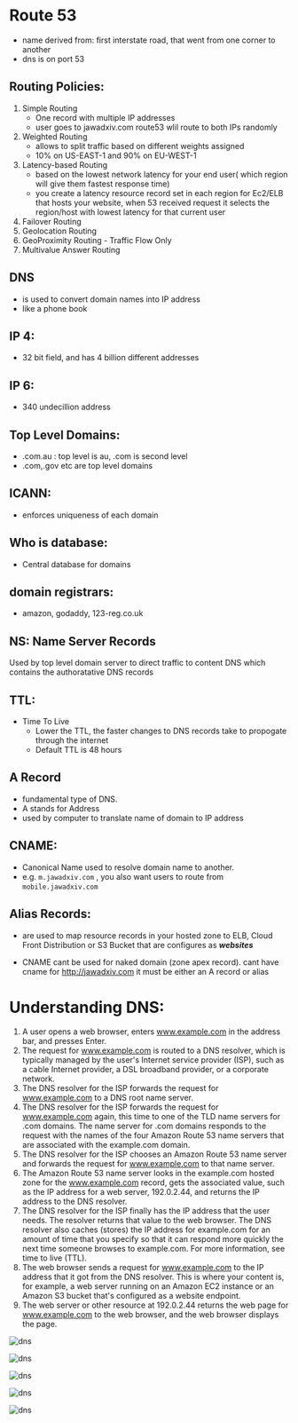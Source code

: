 # Route 53 
  * name derived from: first interstate road, that went from one corner to another
  * dns is on port 53
  
## Routing Policies:
 1. Simple Routing
    * One record with multiple IP addresses
    * user goes to jawadxiv.com route53 wlil route to both IPs randomly
 2. Weighted Routing
    * allows to split traffic based on different weights assigned
    * 10% on US-EAST-1 and 90% on EU-WEST-1
 3. Latency-based Routing
    * based on the lowest network latency for your end user( which region will give them fastest response time)
    * you create a latency resource record set in each region for Ec2/ELB that hosts your website, when 53 received request it selects the region/host with lowest latency for that current user
 4. Failover Routing
 5. Geolocation Routing
 6. GeoProximity Routing - Traffic Flow Only
 7. Multivalue Answer Routing
 
## DNS 
  * is used to convert domain names into IP address
  * like a phone book

## IP 4:
  * 32 bit field, and has 4 billion different addresses

## IP 6:
  * 340 undecillion address

## Top Level Domains:
  * .com.au : top level is au, .com is second level
  * .com,.gov etc are top level domains
  
## ICANN:
  * enforces uniqueness of each domain

## Who is database:
  * Central database for domains
 
## domain registrars:
  * amazon, godaddy, 123-reg.co.uk
  
## NS: Name Server Records
  Used by top level domain server to direct traffic to content DNS which contains the authoratative DNS records
  
## TTL:
 * Time To Live
   * Lower the TTL, the faster changes to DNS records take to propogate through the internet
   * Default TTL is 48 hours

## A Record
 * fundamental type of DNS.
 * A stands for Address
 * used by computer to translate name of domain to IP address

## CNAME:
* Canonical Name used to resolve domain name to another.
* e.g. `m.jawadxiv.com` , you also want users to route from `mobile.jawadxiv.com`

## Alias Records:
* are used to map resource records in your hosted zone to ELB, Cloud Front Distribution or S3 Bucket that are configures as ***websites***

* CNAME cant be used for naked domain (zone apex record). cant have cname for http://jawadxiv.com it must be either an A record or alias


# Understanding DNS:
 
1. A user opens a web browser, enters www.example.com in the address bar, and presses Enter.
2. The request for www.example.com is routed to a DNS resolver, which is typically managed by the user's Internet service provider (ISP), such as a cable Internet provider, a DSL broadband provider, or a corporate network.
3. The DNS resolver for the ISP forwards the request for www.example.com to a DNS root name server.
4. The DNS resolver for the ISP forwards the request for www.example.com again, this time to one of the TLD name servers for .com domains. The name server for .com domains responds to the request with the names of the four Amazon Route 53 name servers that are associated with the example.com domain.
5. The DNS resolver for the ISP chooses an Amazon Route 53 name server and forwards the request for www.example.com to that name server.
6. The Amazon Route 53 name server looks in the example.com hosted zone for the www.example.com record, gets the associated value, such as the IP address for a web server, 192.0.2.44, and returns the IP address to the DNS resolver.
7. The DNS resolver for the ISP finally has the IP address that the user needs. The resolver returns that value to the web browser. The DNS resolver also caches (stores) the IP address for example.com for an amount of time that you specify so that it can respond more quickly the next time someone browses to example.com. For more information, see time to live (TTL).
8. The web browser sends a request for www.example.com to the IP address that it got from the DNS resolver. This is where your content is, for example, a web server running on an Amazon EC2 instance or an Amazon S3 bucket that's configured as a website endpoint.
9. The web server or other resource at 192.0.2.44 returns the web page for www.example.com to the web browser, and the web browser displays the page.

![dns](https://github.com/jawad1989/aws-solution-architect/blob/master/Route53/images/0%20-DNS.PNG)

![dns](https://github.com/jawad1989/aws-solution-architect/blob/master/Route53/images/1-%20DNS.PNG)

![dns](https://github.com/jawad1989/aws-solution-architect/blob/master/Route53/images/1%20-%20b%20DNS.PNG)

![dns](https://github.com/jawad1989/aws-solution-architect/blob/master/Route53/images/2%20-%20DNS.PNG)

![dns](https://github.com/jawad1989/aws-solution-architect/blob/master/Route53/images/3%20-%20DNS.png)



  
  

